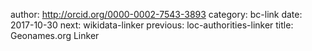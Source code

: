 author: http://orcid.org/0000-0002-7543-3893
category: bc-link
date: 2017-10-30
next: wikidata-linker
previous: loc-authorities-linker
title: Geonames.org Linker
